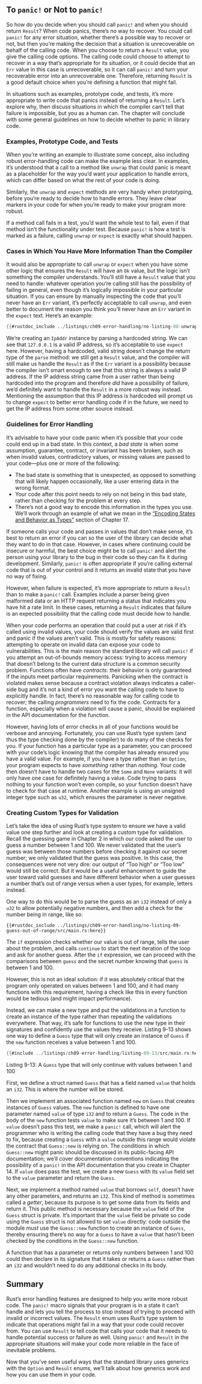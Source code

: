 ## To `panic!` or Not to `panic!`

So how do you decide when you should call `panic!` and when you should return `Result`? When code panics, there’s no way to recover. You could call `panic!` for any error situation, whether there’s a possible way to recover or not, but then you’re making the decision that a situation is unrecoverable on behalf of the calling code. When you choose to return a `Result` value, you give the calling code options. The calling code could choose to attempt to recover in a way that’s appropriate for its situation, or it could decide that an `Err` value in this case is unrecoverable, so it can call `panic!` and turn your recoverable error into an unrecoverable one. Therefore, returning `Result` is a good default choice when you’re defining a function that might fail.

In situations such as examples, prototype code, and tests, it’s more appropriate to write code that panics instead of returning a `Result`. Let’s explore why, then discuss situations in which the compiler can’t tell that failure is impossible, but you as a human can. The chapter will conclude with some general guidelines on how to decide whether to panic in library code.

### Examples, Prototype Code, and Tests

When you’re writing an example to illustrate some concept, also including robust error-handling code can make the example less clear. In examples, it’s understood that a call to a method like `unwrap` that could panic is meant as a placeholder for the way you’d want your application to handle errors, which can differ based on what the rest of your code is doing.

Similarly, the `unwrap` and `expect` methods are very handy when prototyping, before you’re ready to decide how to handle errors. They leave clear markers in your code for when you’re ready to make your program more robust.

If a method call fails in a test, you’d want the whole test to fail, even if that method isn’t the functionality under test. Because `panic!` is how a test is marked as a failure, calling `unwrap` or `expect` is exactly what should happen.

### Cases in Which You Have More Information Than the Compiler

It would also be appropriate to call `unwrap` or `expect` when you have some other logic that ensures the `Result` will have an `Ok` value, but the logic isn’t something the compiler understands. You’ll still have a `Result` value that you need to handle: whatever operation you’re calling still has the possibility of failing in general, even though it’s logically impossible in your particular situation. If you can ensure by manually inspecting the code that you’ll never have an `Err` variant, it’s perfectly acceptable to call `unwrap`, and even better to document the reason you think you’ll never have an `Err` variant in the `expect` text. Here’s an example:

```rust
{{#rustdoc_include ../listings/ch09-error-handling/no-listing-08-unwrap-that-cant-fail/src/main.rs:here}}
```

We’re creating an `IpAddr` instance by parsing a hardcoded string. We can see that `127.0.0.1` is a valid IP address, so it’s acceptable to use `expect` here. However, having a hardcoded, valid string doesn’t change the return type of the `parse` method: we still get a `Result` value, and the compiler will still make us handle the `Result` as if the `Err` variant is a possibility because the compiler isn’t smart enough to see that this string is always a valid IP address. If the IP address string came from a user rather than being hardcoded into the program and therefore *did* have a possibility of failure, we’d definitely want to handle the `Result` in a more robust way instead. Mentioning the assumption that this IP address is hardcoded will prompt us to change `expect` to better error handling code if in the future, we need to get the IP address from some other source instead.

### Guidelines for Error Handling

It’s advisable to have your code panic when it’s possible that your code could end up in a bad state. In this context, a *bad state* is when some assumption, guarantee, contract, or invariant has been broken, such as when invalid values, contradictory values, or missing values are passed to your code—plus one or more of the following:

* The bad state is something that is unexpected, as opposed to something that will likely happen occasionally, like a user entering data in the wrong format.
* Your code after this point needs to rely on not being in this bad state, rather than checking for the problem at every step.
* There’s not a good way to encode this information in the types you use. We’ll work through an example of what we mean in the [“Encoding States and Behavior as Types”][encoding]<!-- ignore --> section of Chapter 17.

If someone calls your code and passes in values that don’t make sense, it’s best to return an error if you can so the user of the library can decide what they want to do in that case. However, in cases where continuing could be insecure or harmful, the best choice might be to call `panic!` and alert the person using your library to the bug in their code so they can fix it during development. Similarly, `panic!` is often appropriate if you’re calling external code that is out of your control and it returns an invalid state that you have no way of fixing.

However, when failure is expected, it’s more appropriate to return a `Result` than to make a `panic!` call. Examples include a parser being given malformed data or an HTTP request returning a status that indicates you have hit a rate limit. In these cases, returning a `Result` indicates that failure is an expected possibility that the calling code must decide how to handle.

When your code performs an operation that could put a user at risk if it’s called using invalid values, your code should verify the values are valid first and panic if the values aren’t valid. This is mostly for safety reasons: attempting to operate on invalid data can expose your code to vulnerabilities. This is the main reason the standard library will call `panic!` if you attempt an out-of-bounds memory access: trying to access memory that doesn’t belong to the current data structure is a common security problem. Functions often have *contracts*: their behavior is only guaranteed if the inputs meet particular requirements. Panicking when the contract is violated makes sense because a contract violation always indicates a caller-side bug and it’s not a kind of error you want the calling code to have to explicitly handle. In fact, there’s no reasonable way for calling code to recover; the calling *programmers* need to fix the code. Contracts for a function, especially when a violation will cause a panic, should be explained in the API documentation for the function.

However, having lots of error checks in all of your functions would be verbose and annoying. Fortunately, you can use Rust’s type system (and thus the type checking done by the compiler) to do many of the checks for you. If your function has a particular type as a parameter, you can proceed with your code’s logic knowing that the compiler has already ensured you have a valid value. For example, if you have a type rather than an `Option`, your program expects to have *something* rather than *nothing*. Your code then doesn’t have to handle two cases for the `Some` and `None` variants: it will only have one case for definitely having a value. Code trying to pass nothing to your function won’t even compile, so your function doesn’t have to check for that case at runtime. Another example is using an unsigned integer type such as `u32`, which ensures the parameter is never negative.

### Creating Custom Types for Validation

Let’s take the idea of using Rust’s type system to ensure we have a valid value one step further and look at creating a custom type for validation. Recall the guessing game in Chapter 2 in which our code asked the user to guess a number between 1 and 100. We never validated that the user’s guess was between those numbers before checking it against our secret number; we only validated that the guess was positive. In this case, the consequences were not very dire: our output of “Too high” or “Too low” would still be correct. But it would be a useful enhancement to guide the user toward valid guesses and have different behavior when a user guesses a number that’s out of range versus when a user types, for example, letters instead.

One way to do this would be to parse the guess as an `i32` instead of only a `u32` to allow potentially negative numbers, and then add a check for the number being in range, like so:

```rust,ignore
{{#rustdoc_include ../listings/ch09-error-handling/no-listing-09-guess-out-of-range/src/main.rs:here}}
```

The `if` expression checks whether our value is out of range, tells the user about the problem, and calls `continue` to start the next iteration of the loop and ask for another guess. After the `if` expression, we can proceed with the comparisons between `guess` and the secret number knowing that `guess` is between 1 and 100.

However, this is not an ideal solution: if it was absolutely critical that the program only operated on values between 1 and 100, and it had many functions with this requirement, having a check like this in every function would be tedious (and might impact performance).

Instead, we can make a new type and put the validations in a function to create an instance of the type rather than repeating the validations everywhere. That way, it’s safe for functions to use the new type in their signatures and confidently use the values they receive. Listing 9-13 shows one way to define a `Guess` type that will only create an instance of `Guess` if the `new` function receives a value between 1 and 100.

<!-- Deliberately not using rustdoc_include here; the `main` function in the
file requires the `rand` crate. We do want to include it for reader
experimentation purposes, but don't want to include it for rustdoc testing
purposes. -->

```rust
{{#include ../listings/ch09-error-handling/listing-09-13/src/main.rs:here}}
```


<span class="caption">Listing 9-13: A `Guess` type that will only continue with values between 1 and 100</span>

First, we define a struct named `Guess` that has a field named `value` that holds an `i32`. This is where the number will be stored.

Then we implement an associated function named `new` on `Guess` that creates instances of `Guess` values. The `new` function is defined to have one parameter named `value` of type `i32` and to return a `Guess`. The code in the body of the `new` function tests `value` to make sure it’s between 1 and 100. If `value` doesn’t pass this test, we make a `panic!` call, which will alert the programmer who is writing the calling code that they have a bug they need to fix, because creating a `Guess` with a `value` outside this range would violate the contract that `Guess::new` is relying on. The conditions in which `Guess::new` might panic should be discussed in its public-facing API documentation; we’ll cover documentation conventions indicating the possibility of a `panic!` in the API documentation that you create in Chapter 14. If `value` does pass the test, we create a new `Guess` with its `value` field set to the `value` parameter and return the `Guess`.

Next, we implement a method named `value` that borrows `self`, doesn’t have any other parameters, and returns an `i32`. This kind of method is sometimes called a *getter*, because its purpose is to get some data from its fields and return it. This public method is necessary because the `value` field of the `Guess` struct is private. It’s important that the `value` field be private so code using the `Guess` struct is not allowed to set `value` directly: code outside the module *must* use the `Guess::new` function to create an instance of `Guess`, thereby ensuring there’s no way for a `Guess` to have a `value` that hasn’t been checked by the conditions in the `Guess::new` function.

A function that has a parameter or returns only numbers between 1 and 100 could then declare in its signature that it takes or returns a `Guess` rather than an `i32` and wouldn’t need to do any additional checks in its body.

## Summary

Rust’s error handling features are designed to help you write more robust code. The `panic!` macro signals that your program is in a state it can’t handle and lets you tell the process to stop instead of trying to proceed with invalid or incorrect values. The `Result` enum uses Rust’s type system to indicate that operations might fail in a way that your code could recover from. You can use `Result` to tell code that calls your code that it needs to handle potential success or failure as well. Using `panic!` and `Result` in the appropriate situations will make your code more reliable in the face of inevitable problems.

Now that you’ve seen useful ways that the standard library uses generics with the `Option` and `Result` enums, we’ll talk about how generics work and how you can use them in your code.

[encoding]: ch17-03-oo-design-patterns.html#encoding-states-and-behavior-as-types
